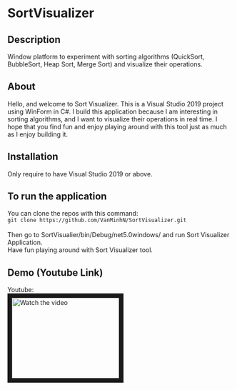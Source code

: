 # SortVisualizer

Description
-----------
Window platform to experiment with sorting algorithms (QuickSort, BubbleSort, Heap Sort, Merge Sort) and visualize their operations.

About
-----
Hello, and welcome to Sort Visualizer. This is a Visual Studio 2019 project using WinForm in C#. I build this application because I am interesting in sorting algorithms, and I want to visualize their operations in real time. I hope that you find fun and enjoy playing around with this tool just as much as I enjoy building it. 

Installation
-----------------------------------
Only require to have Visual Studio 2019 or above.

To run the application
----------------------
You can clone the repos with this command: <br/>
``git clone https://github.com/VanMinhN/SortVisualizer.git ``
<br/><br/>
Then go to SortVisualier/bin/Debug/net5.0windows/ and run Sort Visualizer Application.<br/>
Have fun playing around with Sort Visualizer tool.

Demo (Youtube Link)
-------------------
Youtube: <br/>
<a href="https://youtu.be/uk5PrvyNy0s" target="_blank" rel="noreferrer noopener">
 <img src="https://img.youtube.com/vi/pNUS9SKeZT8/default.jpg" alt="Watch the video" width="240" height="180" border="10" />
</a>
